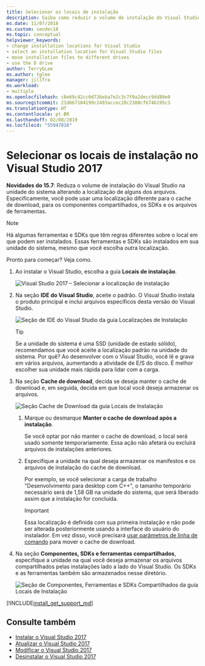 ```yaml
---
title: Selecionar os locais de instalação
description: Saiba como reduzir o volume de instalação do Visual Studio na unidade do sistema alterando a localização do cache de download, dos componentes compartilhados, dos SDKs e das ferramentas para unidades diferentes.
ms.date: 11/07/2018
ms.custom: seodec18
ms.topic: conceptual
helpviewer_keywords:
- change installation locations for Visual Studio
- select an installation location for Visual Studio files
- move installation files to different drives
- use the D drive
author: TerryGLee
ms.author: tglee
manager: jillfra
ms.workload:
- multiple
ms.openlocfilehash: c8e69c42cc0d726eba7e2c3c7f9a2decc9dd89e0
ms.sourcegitcommit: 21d667104199c2493accec20c2388cf674b195c3
ms.translationtype: HT
ms.contentlocale: pt-BR
ms.lasthandoff: 02/08/2019
ms.locfileid: "55947816"
---
```

# <a name="select-the-installation-locations-in-visual-studio-2017"></a>Selecionar os locais de instalação no Visual Studio 2017

**Novidades do 15.7**: Reduza o volume de instalação do Visual Studio na unidade do sistema alterando a localização de alguns dos arquivos. Especificamente, você pode usar uma localização diferente para o cache de download, para os componentes compartilhados, os SDKs e os arquivos de ferramentas.

   > [!NOTE]
   > Há algumas ferramentas e SDKs que têm regras diferentes sobre o local em que podem ser instalados. Essas ferramentas e SDKs são instalados em sua unidade do sistema, mesmo que você escolha outra localização.

Pronto para começar? Veja como.

1. Ao instalar o Visual Studio, escolha a guia **Locais de instalação**.

   ![Visual Studio 2017 – Selecionar a localização de instalação](media/vs-installation-locations.png "Selecionar a localização de instalação.")

1. Na seção **IDE do Visual Studio**, aceite o padrão. O Visual Studio instala o produto principal e inclui arquivos específicos desta versão do Visual Studio.

   ![Seção de IDE do Visual Studio da guia Localizações de Instalação](media/vs-installation-locations-ide.png "Aceitar o padrão para a seção de IDE do Visual Studio da guia Localização de Instalações.")

   > [!TIP]
   > Se a unidade do sistema é uma SSD (unidade de estado sólido), recomendamos que você aceite a localização padrão na unidade do sistema. Por quê? Ao desenvolver com o Visual Studio, você lê e grava em vários arquivos, aumentando a atividade de E/S do disco. É melhor escolher sua unidade mais rápida para lidar com a carga.

1. Na seção **Cache de download**, decida se deseja manter o cache de download e, em seguida, decida em que local você deseja armazenar os arquivos.

     ![Seção Cache de Download da guia Locais de Instalação](media/vs-installation-locations-cache.png "Escolher se deseja manter o cache de download após a instalação e, em seguida, especificar a unidade em que você deseja armazenar os arquivos.")

    1. Marque ou desmarque **Manter o cache de download após a instalação**.

       Se você optar por não manter o cache de download, o local será usado somente temporariamente. Essa ação não afetará ou excluirá arquivos de instalações anteriores.

    1. Especifique a unidade na qual deseja armazenar os manifestos e os arquivos de instalação do cache de download.

        Por exemplo, se você selecionar a carga de trabalho "Desenvolvimento para desktop com C++", o tamanho temporário necessário será de 1,58 GB na unidade do sistema, que será liberado assim que a instalação for concluída.

       > [!IMPORTANT]
       > Essa localização é definida com sua primeira instalação e não pode ser alterada posteriormente usando a interface do usuário do instalador. Em vez disso, você precisará [usar parâmetros de linha de comando](use-command-line-parameters-to-install-visual-studio.md) para mover o cache de download.

1. Na seção **Componentes, SDKs e ferramentas compartilhados**, especifique a unidade na qual você deseja armazenar os arquivos compartilhados pelas instalações lado a lado do Visual Studio. Os SDKs e as ferramentas também são armazenados nesse diretório.

   ![Seção de Componentes, Ferramentas e SDKs Compartilhados da guia Locais de Instalação](media/vs-installation-locations-shared.png "Especificar a localização em que você deseja armazenar SDKs, ferramentas e componentes compartilhados.")

[!INCLUDE[install_get_support_md](includes/install_get_support_md.md)]

## <a name="see-also"></a>Consulte também

* [Instalar o Visual Studio 2017](install-visual-studio.md)
* [Atualizar o Visual Studio 2017](update-visual-studio.md)
* [Modificar o Visual Studio 2017](update-visual-studio.md)
* [Desinstalar o Visual Studio 2017](uninstall-visual-studio.md)
